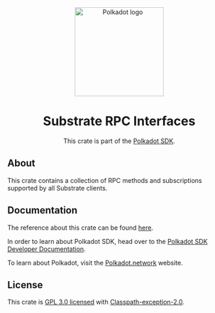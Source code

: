 <div align="center">

<img src="https://raw.githubusercontent.com/paritytech/polkadot-sdk/rzadp/readmes/docs/images/Polkadot_Logo_Horizontal_Pink_BlackOnWhite.png" alt="Polkadot logo" width="200">

# Substrate RPC Interfaces

This crate is part of the [Polkadot SDK](https://github.com/paritytech/polkadot-sdk/).

</div>

## About

This crate contains a collection of RPC methods and subscriptions supported by all Substrate clients.

## Documentation

The reference about this crate can be found [here](https://paritytech.github.io/polkadot-sdk/master/sc_rpc_spec_v2).

In order to learn about Polkadot SDK, head over to the [Polkadot SDK Developer Documentation](https://paritytech.github.io/polkadot-sdk/master/polkadot_sdk_docs/index.html).

To learn about Polkadot, visit the [Polkadot.network](https://polkadot.network/) website.

## License

This crate is [GPL 3.0 licensed](https://spdx.org/licenses/GPL-3.0-or-later.html) with [Classpath-exception-2.0](https://spdx.org/licenses/Classpath-exception-2.0.html).
